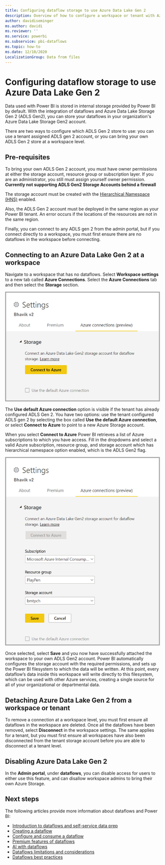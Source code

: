 ```yaml
---
title: Configuring dataflow storage to use Azure Data Lake Gen 2 
description: Overview of how to configure a workspace or tenant with Azure Data Lake Gen 2 storage
author: davidiseminger
ms.author: davidi
ms.reviewer: ''
ms.service: powerbi
ms.subservice: pbi-dataflows
ms.topic: how-to
ms.date: 12/10/2020
LocalizationGroup: Data from files
---
```

# Configuring dataflow storage to use Azure Data Lake Gen 2 

Data used with Power BI is stored in internal storage provided by Power BI by default. With the integration of dataflows and Azure Data Lake Storage Gen 2 (ADLS Gen2), you can store your dataflows in your organization's Azure Data Lake Storage Gen2 account.

There are two ways to configure which ADLS Gen 2 store to use: you can use a tenant assigned ADLS gen 2 account, or you can bring your own ADLS Gen 2 store at a workspace level. 

## Pre-requisites

To bring your own ADLS Gen 2 account, you must have owner permissions at either the storage account, resource group or subscription layer. If you are an administrator, you still must assign yourself owner permission.  **Currently not supporting ADLS Gen2 Storage Accounts behind a firewall**

The storage account must be created with the [Hierarchical Namespace (HNS)](/azure/storage/blobs/create-data-lake-storage-account) enabled. 

Also, the ADLS Gen 2 account must be deployed in the same region as your Power BI tenant. An error occurs if the locations of the resources are not in the same region.

Finally, you can connect to any ADLS gen 2 from the admin portal, but if you connect directly to a workspace, you must first ensure there are no dataflows in the workspace before connecting.

## Connecting to an Azure Data Lake Gen 2 at a workspace
Navigate to a workspace that has no dataflows. Select **Workspace settings** to a new tab called **Azure Connections**. Select the **Azure Connections** tab and then select the **Storage** section.


![Connect to Azure](media/dataflows-azure-data-lake-storage-integration/connect-to-azure.png)
 
The **Use default Azure connection** option is  visible if the tenant has already configured ADLS Gen 2. You have two options: use the tenant configured ADLS gen 2 by selecting the box called **Use the default Azure connection**, or select **Connect to Azure** to point to a new Azure Storage account. 

When you select **Connect to Azure** Power BI retrieves a list of Azure subscriptions to which you have access. Fill in the dropdowns and select a valid Azure subscription, resource group, and storage account which has hierarchical namespace option enabled, which is the ADLS Gen2 flag.

![subscription details](media/dataflows-azure-data-lake-storage-integration/subscription-details-enter.png)
 
Once selected, select **Save** and you now have successfully attached the workspace to your own ADLS Gen2 account. Power BI automatically configures the storage account with the required permissions, and sets up the Power BI filesystem to which  the data will be written. At this point, every dataflow’s data inside this workspace will write directly to this filesystem, which can be used with other Azure services, creating a single source for all of your organizational or departmental data.

## Detaching Azure Data Lake Gen 2 from a workspace or tenant

To remove a connection at a workspace level, you must first ensure all dataflows in the workspace are deleted. Once all the dataflows have been removed, select **Disconnect** in the workspace settings. The same applies for a tenant, but you must first ensure all workspaces have also been disconnected from the tenant storage account before you are able to disconnect at a tenant level.

## Disabling Azure Data Lake Gen 2

In the **Admin portal**, under **dataflows**, you can disable access for users to either use this feature, and can disallow workspace admins to bring their own Azure Storage.

## Next steps
The following articles provide more information about dataflows and Power BI:

* [Introduction to dataflows and self-service data prep](dataflows-introduction-self-service.md)
* [Creating a dataflow](dataflows-create.md)
* [Configure and consume a dataflow](dataflows-configure-consume.md)
* [Premium features of dataflows](dataflows-premium-features.md)
* [AI with dataflows](dataflows-machine-learning-integration.md)
* [Dataflows limitations and considerations](dataflows-features-limitations.md)
* [Dataflows best practices](dataflows-best-practices.md)
